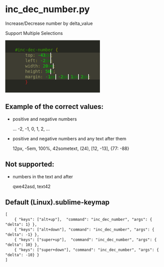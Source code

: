 inc_dec_number.py
=======================================

Increase/Decrease number by delta_value

Support Multiple Selections

![blame screenshot](https://github.com/rmaksim/Sublime-Text-2-Solutions/raw/master/inc_dec_number.gif)


Example of the correct values:
------------------------------

  * positive and negative numbers

    ... -2, -1, 0, 1, 2, ...

  * positive and negative numbers and any text after them

    12px, -5em, 100%, 42sometext, (24), [12, -13], {77: -88}


Not supported:
--------------

  * numbers in the text and after

    qwe42asd, text42


Default (Linux).sublime-keymap
--------------------------------------------------------------------------------

    [
        { "keys": ["alt+up"],  "command": "inc_dec_number", "args": { "delta": 1} },
        { "keys": ["alt+down"], "command": "inc_dec_number", "args": { "delta": -1} },
        { "keys": ["super+up"],  "command": "inc_dec_number", "args": { "delta": 10} },
        { "keys": ["super+down"], "command": "inc_dec_number", "args": { "delta": -10} }
    ]
